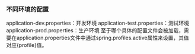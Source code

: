 ### 不同环境的配置
application-dev.properties：开发环境 
application-test.properties：测试环境 
application-prod.properties：生产环境 
至于哪个具体的配置文件会被加载，需要在application.properties文件中通过spring.profiles.active属性来设置，其值对应{profile}值。
